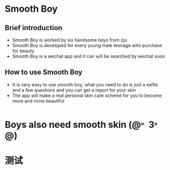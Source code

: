 ﻿# Smooth Boy
## Brief introduction
* Smooth Boy is worked by six handsome boys from zju
* Smooth Boy is developed for every young male teenage who purchase for beauty
* Smooth Boy is a wechat app and it can will be searched by wechat soon
## How to use Smooth Boy
* It is very easy to use smooth boy, what you need to do is just a selfie and a few questions and you can get a report for your skin
* The app will make a real personal skin care scheme for you to become more and more beautiful

# Boys also need smooth skin (@<sup>。</sup>3<sup>。</sup>@)

# 测试

